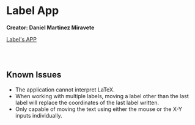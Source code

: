 # Label App

**Creator: Daniel Martinez Miravete**

[Label's APP](https://danielmartinezmiravete.github.io/Labels-App/)



### &nbsp;


## Known Issues

- The application cannot interpret LaTeX.
- When working with multiple labels, moving a label other than the last label will replace the coordinates of the last label written.
- Only capable of moving the text using either the mouse or the X-Y inputs individually.

